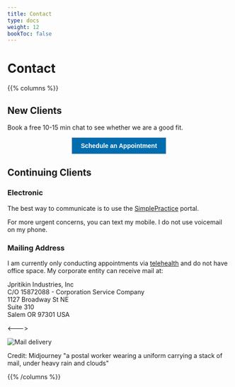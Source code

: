 ```yaml
---
title: Contact
type: docs
weight: 12
bookToc: false
---
```


# Contact

{{% columns %}}

## New Clients

Book a free 10-15 min chat to see whether we are a good fit.

<center>
<!-- ScheduleOnce button START -->
<button id="SOIBTN_jpintro" style="background: #006DAF; color: #ffffff; padding: 10px 20px; border: 1px solid #c8c8c8; font: bold 14px Arial; cursor: pointer;" data-height="580" data-psz="00" data-so-page="jpintro" data-delay="1">Schedule an Appointment</button>
<script type="text/javascript" src="https://cdn.oncehub.com/mergedjs/so.js"></script>
<!-- ScheduleOnce button END -->
</center>

## Continuing Clients

### Electronic

The best way to communicate is to use the [SimplePractice](https://joshua-pritikin.clientsecure.me/sign-in) portal.

For more urgent concerns, you can text my mobile. I do not use voicemail on my phone.

### Mailing Address

I am currently only conducting appointments via [telehealth](/#location) and do not have office space. My corporate entity can receive mail at:

Jpritikin Industries, Inc  
C/O 15872088 - Corporation Service Company  
1127 Broadway St NE  
Suite 310  
Salem OR 97301 USA

<--->

![Mail delivery](mail-delivery.webp)

Credit: Midjourney "a postal worker wearing a uniform carrying a stack of mail, under heavy rain and clouds"

{{% /columns %}}
